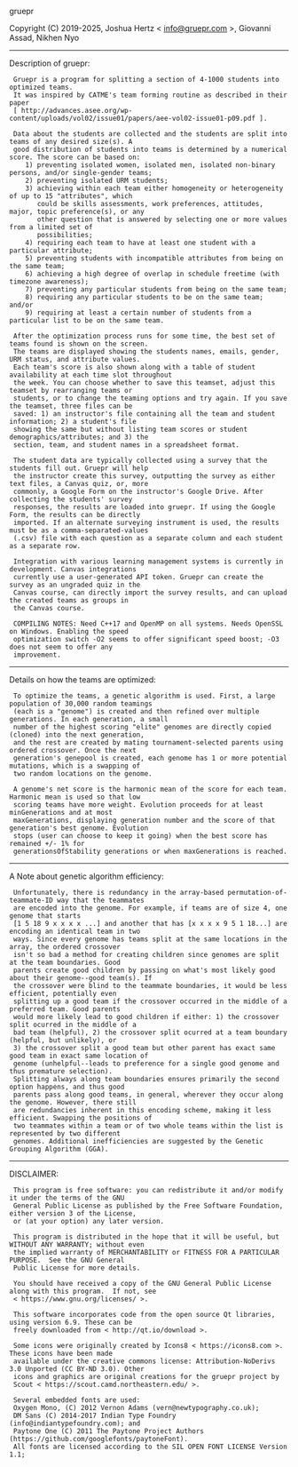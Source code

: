 gruepr

Copyright (C) 2019-2025, Joshua Hertz < info@gruepr.com >, Giovanni Assad, Nikhen Nyo

---------------
Description of gruepr:

     Gruepr is a program for splitting a section of 4-1000 students into optimized teams.
     It was inspired by CATME's team forming routine as described in their paper
     [ http://advances.asee.org/wp-content/uploads/vol02/issue01/papers/aee-vol02-issue01-p09.pdf ].

     Data about the students are collected and the students are split into teams of any desired size(s). A
     good distribution of students into teams is determined by a numerical score. The score can be based on:
        1) preventing isolated women, isolated men, isolated non-binary persons, and/or single-gender teams;
        2) preventing isolated URM students;
        3) achieving within each team either homogeneity or heterogeneity of up to 15 "attributes", which 
           could be skills assessments, work preferences, attitudes, major, topic preference(s), or any 
           other question that is answered by selecting one or more values from a limited set of 
           possibilities;
        4) requiring each team to have at least one student with a particular attribute;
        5) preventing students with incompatible attributes from being on the same team;
        6) achieving a high degree of overlap in schedule freetime (with timezone awareness);
        7) preventing any particular students from being on the same team;
        8) requiring any particular students to be on the same team; and/or
        9) requiring at least a certain number of students from a particular list to be on the same team.

     After the optimization process runs for some time, the best set of teams found is shown on the screen.
     The teams are displayed showing the students names, emails, gender, URM status, and attribute values.
     Each team's score is also shown along with a table of student availability at each time slot throughout
     the week. You can choose whether to save this teamset, adjust this teamset by rearranging teams or
     students, or to change the teaming options and try again. If you save the teamset, three files can be
     saved: 1) an instructor's file containing all the team and student information; 2) a student's file
     showing the same but without listing team scores or student demographics/attributes; and 3) the
     section, team, and student names in a spreadsheet format.

     The student data are typically collected using a survey that the students fill out. Gruepr will help
     the instructor create this survey, outputting the survey as either text files, a Canvas quiz, or, more
     commonly, a Google Form on the instructor's Google Drive. After collecting the students' survey
     responses, the results are loaded into gruepr. If using the Google Form, the results can be directly
     imported. If an alternate surveying instrument is used, the results must be as a comma-separated-values
     (.csv) file with each question as a separate column and each student as a separate row.

     Integration with various learning management systems is currently in development. Canvas integrations
     currently use a user-generated API token. Gruepr can create the survey as an ungraded quiz in the
     Canvas course, can directly import the survey results, and can upload the created teams as groups in
     the Canvas course.

     COMPILING NOTES: Need C++17 and OpenMP on all systems. Needs OpenSSL on Windows. Enabling the speed
     optimization switch -O2 seems to offer significant speed boost; -O3 does not seem to offer any
     improvement.

---------------
Details on how the teams are optimized:

     To optimize the teams, a genetic algorithm is used. First, a large population of 30,000 random teamings
     (each is a "genome") is created and then refined over multiple generations. In each generation, a small
     number of the highest scoring "elite" genomes are directly copied (cloned) into the next generation,
     and the rest are created by mating tournament-selected parents using ordered crossover. Once the next
     generation's genepool is created, each genome has 1 or more potential mutations, which is a swapping of
     two random locations on the genome.

     A genome's net score is the harmonic mean of the score for each team. Harmonic mean is used so that low
     scoring teams have more weight. Evolution proceeds for at least minGenerations and at most
     maxGenerations, displaying generation number and the score of that generation's best genome. Evolution
     stops (user can choose to keep it going) when the best score has remained +/- 1% for
     generationsOfStability generations or when maxGenerations is reached.


---------------
A Note about genetic algorithm efficiency:

     Unfortunately, there is redundancy in the array-based permutation-of-teammate-ID way that the teammates
     are encoded into the genome. For example, if teams are of size 4, one genome that starts
     [1 5 18 9 x x x x ...] and another that has [x x x x 9 5 1 18...] are encoding an identical team in two
     ways. Since every genome has teams split at the same locations in the array, the ordered crossover
     isn't so bad a method for creating children since genomes are split at the team boundaries. Good
     parents create good children by passing on what's most likely good about their genome--good team(s). If
     the crossover were blind to the teammate boundaries, it would be less efficient, potentially even
     splitting up a good team if the crossover occurred in the middle of a preferred team. Good parents
     would more likely lead to good children if either: 1) the crossover split ocurred in the middle of a
     bad team (helpful), 2) the crossover split ocurred at a team boundary (helpful, but unlikely), or
     3) the crossover split a good team but other parent has exact same good team in exact same location of
     genome (unhelpful--leads to preference for a single good genome and thus premature selection).
     Splitting always along team boundaries ensures primarily the second option happens, and thus good
     parents pass along good teams, in general, wherever they occur along the genome. However, there still
     are redundancies inherent in this encoding scheme, making it less efficient. Swapping the positions of
     two teammates within a team or of two whole teams within the list is represented by two different
     genomes. Additional inefficiencies are suggested by the Genetic Grouping Algorithm (GGA).


---------------
DISCLAIMER:

     This program is free software: you can redistribute it and/or modify it under the terms of the GNU
     General Public License as published by the Free Software Foundation, either version 3 of the License,
     or (at your option) any later version.

     This program is distributed in the hope that it will be useful, but WITHOUT ANY WARRANTY; without even
     the implied warranty of MERCHANTABILITY or FITNESS FOR A PARTICULAR PURPOSE.  See the GNU General
     Public License for more details.

     You should have received a copy of the GNU General Public License along with this program.  If not, see
     < https://www.gnu.org/licenses/ >.

     This software incorporates code from the open source Qt libraries, using version 6.9. These can be
     freely downloaded from < http://qt.io/download >.

     Some icons were originally created by Icons8 < https://icons8.com >. These icons have been made
     available under the creative commons license: Attribution-NoDerivs 3.0 Unported (CC BY-ND 3.0). Other
     icons and graphics are original creations for the gruepr project by
     Scout < https://scout.camd.northeastern.edu/ >.

     Several embedded fonts are used:
     Oxygen Mono, (C) 2012 Vernon Adams (vern@newtypography.co.uk);
     DM Sans (C) 2014-2017 Indian Type Foundry (info@indiantypefoundry.com); and
     Paytone One (C) 2011 The Paytone Project Authors (https://github.com/googlefonts/paytoneFont).
     All fonts are licensed according to the SIL OPEN FONT LICENSE Version 1.1; 

